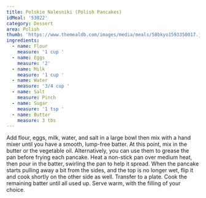 ```yaml
---
title: Polskie Nalesniki (Polish Pancakes)
idMeal: '53022'
category: Dessert
area: Polish
thumb: 'https://www.themealdb.com/images/media/meals/58bkyo1593350017.jpg'
ingredients:
  - name: Flour
    measure: '1 cup '
  - name: Eggs
    measure: '2'
  - name: Milk
    measure: '1 cup '
  - name: Water
    measure: '3/4 cup '
  - name: Salt
    measure: Pinch
  - name: Sugar
    measure: '1 tsp '
  - name: Butter
    measure: 3 tbs
---
```

Add flour, eggs, milk, water, and salt in a large bowl then mix with a hand mixer until you have a smooth, lump-free batter.
At this point, mix in the butter or the vegetable oil. Alternatively, you can use them to grease the pan before frying each pancake.
Heat a non-stick pan over medium heat, then pour in the batter, swirling the pan to help it spread.
When the pancake starts pulling away a bit from the sides, and the top is no longer wet, flip it and cook shortly on the other side as well.
Transfer to a plate. Cook the remaining batter until all used up.
Serve warm, with the filling of your choice.
